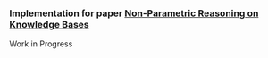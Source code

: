 

### Implementation for paper [Non-Parametric Reasoning on Knowledge Bases](https://www.semanticscholar.org/paper/Non-Parametric-Reasoning-on-Knowledge-Bases-Gates-Ambani/1d478cefc11e162fec7428a7315487de87adbf1f) 


Work in Progress

